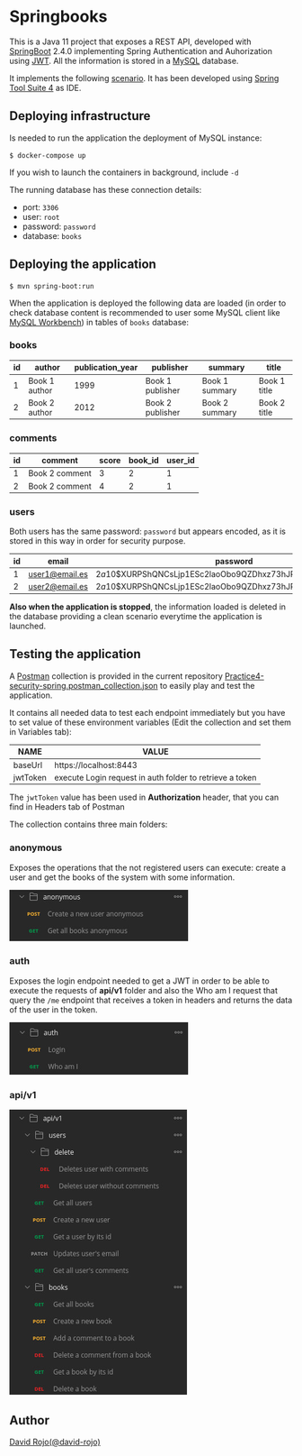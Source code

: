 # Springbooks

This is a Java 11 project that exposes a REST API, developed with [SpringBoot](https://spring.io/projects/spring-boot) 2.4.0 implementing Spring Authentication and Auhorization using [JWT](https://www.jwt.io/). All the information is stored in a [MySQL](https://www.mysql.com/) database.

It implements the following [scenario](doc/scenario.md). It has been developed using [Spring Tool Suite 4](https://spring.io/tools) as IDE.

## Deploying infrastructure

Is needed to run the application the deployment of MySQL instance:

```
$ docker-compose up
```

If you wish to launch the containers in background, include ```-d```

The running database has these connection details:

  * port: ```3306```
  * user: ```root```
  * password: ```password```
  * database: ```books```
  
## Deploying the application

```
$ mvn spring-boot:run
```

When the application is deployed the following data are loaded (in order to check database content is recommended to user some MySQL client like [MySQL Workbench](https://www.mysql.com/products/workbench/)) in tables of ```books``` database:

### books

| id | author        | publication_year | publisher        | summary        | title        |
|----|---------------|------------------|------------------|----------------|--------------|
| 1  | Book 1 author | 1999             | Book 1 publisher | Book 1 summary | Book 1 title |
| 2  | Book 2 author | 2012             | Book 2 publisher | Book 2 summary | Book 2 title |

### comments

| id | comment        | score | book_id | user_id |
|----|----------------|-------|---------|---------|
| 1  | Book 2 comment | 3     | 2       | 1       |
| 2  | Book 2 comment | 4     | 2       | 1       |

### users

Both users has the same password: ```password``` but appears encoded, as it is stored in this way in order for security purpose.

| id | email          | password                                                     | username |
|----|----------------|--------------------------------------------------------------|----------|
| 1  | user1@email.es | $2a$10$XURPShQNCsLjp1ESc2laoObo9QZDhxz73hJPaEv7/cBha4pk0AgP. | user1    |
| 2  | user2@email.es | $2a$10$XURPShQNCsLjp1ESc2laoObo9QZDhxz73hJPaEv7/cBha4pk0AgP. | user2    |


**Also when the application is stopped**, the information loaded is deleted in the database providing a clean scenario everytime the application is launched.

## Testing the application

A [Postman](https://www.postman.com/) collection is provided in the current repository [Practice4-security-spring.postman_collection.json](Practice4-security-spring.postman_collection.json) to easily play and test the application.

It contains all needed data to test each endpoint immediately but you have to set value of these environment variables (Edit the collection and set them in Variables tab):

| NAME     | VALUE                                                    |
|----------|----------------------------------------------------------|
| baseUrl  | https://localhost:8443                                   |
| jwtToken | execute Login request in auth folder to retrieve a token |

The ```jwtToken``` value has been used in **Authorization** header, that you can find in Headers tab of Postman

The collection contains three main folders:

### anonymous

Exposes the operations that the not registered users can execute: create a user and get the books of the system with some information.

![POSTMAN ANONYMOUS](doc/img/postman-anonymous.jpg)

### auth

Exposes the login endpoint needed to get a JWT in order to  be able to execute the requests of **api/v1** folder and also the Who am I request that query the ```/me``` endpoint that receives a token in headers and returns the data of the user in the token.

![POSTMAN AUTH](doc/img/postman-auth.jpg)

### api/v1

![POSTMAN API](doc/img/postman-users-books.jpg)

## Author

[David Rojo(@david-rojo)](https://github.com/david-rojo)
